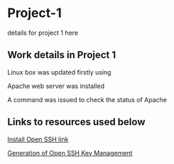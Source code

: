 # Project-1
details for project 1 here

## Work details in Project 1

Linux box was updated firstly using

Apache web server was installed

A command was issued to check the status of Apache

## Links to resources used below

[Install Open SSH link](https://learn.microsoft.com/en-us/windows-server/administration/openssh/openssh_install_firstuse?tabs=powershell)

[Generation of Open SSH Key Management](https://learn.microsoft.com/en-us/windows-server/administration/openssh/openssh_keymanagement)